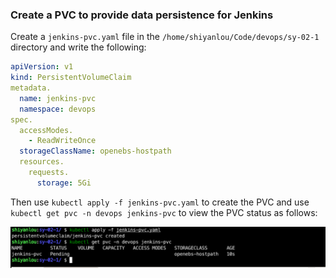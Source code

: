 ### Create a PVC to provide data persistence for Jenkins

Create a `jenkins-pvc.yaml` file in the `/home/shiyanlou/Code/devops/sy-02-1` directory and write the following:

```yaml
apiVersion: v1
kind: PersistentVolumeClaim
metadata.
  name: jenkins-pvc
  namespace: devops
spec.
  accessModes.
    - ReadWriteOnce
  storageClassName: openebs-hostpath
  resources.
    requests.
      storage: 5Gi
```

Then use `kubectl apply -f jenkins-pvc.yaml` to create the PVC and use `kubectl get pvc -n devops jenkins-pvc` to view the PVC status as follows:

![图片描述](assets/lab-deploying-and-using-jenkins-in-kubernetes-2-0.png)
